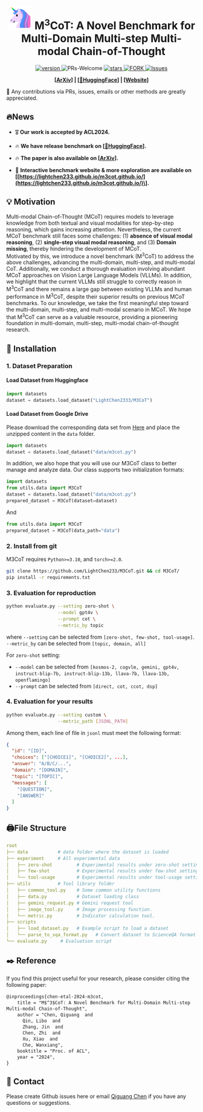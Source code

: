 <!--
 * @Author: Qiguang Chen
 * @LastEditors: Qiguang Chen
 * @Date: 2024-05-23 20:24:16
 * @LastEditTime: 2024-05-26 18:09:00
 * @Description: 
 * 
-->

<p align="center">
<h1 align="center"> <img src="image/unicorn.svg" alt="SVG Image"> M<sup>3</sup>CoT: A Novel Benchmark for Multi-Domain Multi-step Multi-modal Chain-of-Thought</h1>
</p>
<p align="center">
  	<a href="https://img.shields.io/badge/version-v0.0.1-blue">
      <img alt="version" src="https://img.shields.io/badge/version-v0.0.1-blue?color=FF8000?color=009922" />
    </a>
    <a >
       <img alt="PRs-Welcome" src="https://img.shields.io/badge/PRs-Welcome-blue" />
  	</a>
   	<a href="https://github.com/LightChen233/M3CoT/stargazers">
       <img alt="stars" src="https://img.shields.io/github/stars/LightChen233/M3CoT" />
  	</a>
  	<a href="https://github.com/LightChen233/M3CoT/network/members">
       <img alt="FORK" src="https://img.shields.io/github/forks/LightChen233/M3CoT?color=FF8000" />
  	</a>
    <a href="https://github.com/LightChen233/M3CoT/issues">
      <img alt="Issues" src="https://img.shields.io/github/issues/LightChen233/M3CoT?color=0088ff"/>
    </a>
    <br />
</p>

<p align="center">
  	<b>
    [<a href="https://arxiv.org/abs/2405.16473">ArXiv</a>] | [<a href="https://huggingface.co/datasets/LightChen2333/M3CoT">🤗HuggingFace</a>] | [<a href="https://lightchen233.github.io/m3cot.github.io/">Website</a>]
    </b>
    <br />
</p>

🌟 Any contributions via PRs, issues, emails or other methods are greatly appreciated.

## 🔥News
- 🎖️ **Our work is accepted by ACL2024.**
- 🔥 **We have release benchmark on \[[🤗HuggingFace](https://huggingface.co/datasets/LightChen2333/M3CoT)\].**
- 🔥 **The paper is also available on \[[ArXiv](https://arxiv.org/abs/2405.16473)\].**

- 🔮 **Interactive benchmark website \& more exploration are available on \[[https://lightchen233.github.io/m3cot.github.io/](https://lightchen233.github.io/m3cot.github.io/)\].**
## 💡 Motivation
Multi-modal Chain-of-Thought (MCoT) requires models to leverage knowledge from both textual and visual modalities for step-by-step reasoning, which gains increasing attention. 
Nevertheless, the current MCoT benchmark still faces some challenges: (1) **absence of visual modal reasoning**, (2) **single-step visual modal reasoning**, and (3) **Domain missing**, thereby hindering the development of MCoT.	 
Motivated by this, we introduce a novel benchmark (M<sup>3</sup>CoT) to address the above challenges, advancing the multi-domain, multi-step, and multi-modal CoT.
Additionally, we conduct a thorough evaluation involving abundant MCoT approaches on Vision Large Language Models (VLLMs). 
In addition, we highlight that the current VLLMs still struggle to correctly reason in M<sup>3</sup>CoT and there remains a large gap between existing VLLMs and human performance in M<sup>3</sup>CoT, despite their superior results on previous MCoT benchmarks. 
To our knowledge, we take the first meaningful step toward the multi-domain, multi-step, and multi-modal scenario in MCoT.
We hope that M<sup>3</sup>CoT can serve as a valuable
resource, providing a pioneering foundation in multi-domain, multi-step, multi-modal chain-of-thought research.



## 🎯 Installation

### 1. Dataset Preparation
#### Load Dataset from Huggingface
```python 
import datasets
dataset = datasets.load_dataset("LightChen2333/M3CoT")
```

#### Load Dataset from Google Drive 
Please download the corresponding data set from [Here](https://drive.google.com/file/d/1v2ysvsKHJ8-ugnxwseaN28s6BZmHlpKN) and place the unzipped content in the `data` folder.

```python 
import datasets
dataset = datasets.load_dataset("data/m3cot.py")
```

In addition, we also hope that you will use our M3CoT class to better manage and analyze data. Our class supports two initialization formats:
```python 
import datasets
from utils.data import M3CoT
dataset = datasets.load_dataset("data/m3cot.py")
prepared_dataset = M3CoT(dataset=dataset)
```

And
```python 
from utils.data import M3CoT
prepared_dataset = M3CoT(data_path="data")
```
### 2. Install from git
M3CoT requires `Python>=3.10`, and `torch>=2.0`.
```bash 
git clone https://github.com/LightChen233/M3CoT.git && cd M3CoT/
pip install -r requirements.txt
```
### 3. Evaluation for reproduction
```bash
python evaluate.py --setting zero-shot \
                   --model gpt4v \
                   --prompt cot \
                   --metric_by topic
```
where `--setting` can be selected from `[zero-shot, few-shot, tool-usage]`. `--metric_by` can be selected from `[topic, domain, all]`

For `zero-shot` setting:
  - `--model` can be selected from `[kosmos-2, cogvlm, gemini, gpt4v, instruct-blip-7b, instruct-blip-13b, llava-7b, llava-13b, openflamingo]`
  - `--prompt` can be selected from `[direct, cot, ccot, dsp]`

<!-- For `few-shot` setting:
  - `--model` can be selected from `[gpt4v, llava-7b, llava-13b, openflamingo]`
  - `--prompt` can be selected from `[image-few-shot, text-few-shot]`

For `tool-usage` setting:
  - `--model` can be selected from `[chameleon, hugginggpt, visualchatgpt, idealgpt]`
  - `--prompt` is needless to be assigned -->

### 4. Evaluation for your results
```bash
python evaluate.py --setting custom \
                   --metric_path [JSONL_PATH]
```
Among them, each line of file in `jsonl` must meet the following format:
```json
{
  "id": "[ID]",
  "choices": ["[CHOICE1]", "[CHOICE2]", ...],
  "answer": "A/B/C/...",
  "domain": "[DOMAIN]",
  "topic": "[TOPIC]",
  "messages": [
    "[QUESTION]",
    "[ANSWER]"
  ]
}
```

## 🖨️File Structure

```yaml
root
├── data           # data folder where the dataset is loaded
├── experiment     # All experimental data
│   ├── zero-shot         # Experimental results under zero-shot setting. Subfolders are for each model, and each model folder contains the results of three prompts.
│   ├── few-shot          # Experimental results under few-shot setting.
│   └── tool-usage        # Experimental results under tool-usage setting.
├── utils          # Tool library folder
│   ├── common_tool.py    # Some common utility functions
│   ├── data.py           # Dataset loading class
│   ├── gemini_request.py # Gemini request tool
│   ├── image_tool.py     # Image processing function.
│   └── metric.py         # Indicator calculation tool.
├── scripts
│   ├── load_dataset.py   # Example script to load a dataset
│   └── parse_to_sqa_format.py   # Convert dataset to ScienceQA format
└── evaluate.py     # Evaluation script
```

<!-- ├── mmcot_code      # Modification of MM-CoT finetuning code on our data set. For specific test commands, please see the corresponding README.
├── zero_shot_code  # Script for zero-shot testing
│   ├── gpt4v              # gpt4v test script folder. For specific test commands, please see the corresponding README.
│   ├── llava              # llava test script folder. For specific test commands, please see the corresponding README. -->

## ✒️ Reference
If you find this project useful for your research, please consider citing the following paper:

```
@inproceedings{chen-etal-2024-m3cot,
    title = "M$^3$CoT: A Novel Benchmark for Multi-Domain Multi-step Multi-modal Chain-of-Thought",
    author = "Chen, Qiguang  and
      Qin, Libo  and
      Zhang, Jin  and
      Chen, Zhi  and
      Xu, Xiao  and
      Che, Wanxiang",
    booktitle = "Proc. of ACL",
    year = "2024",
}
```

## 📲 Contact

Please create Github issues here or email [Qiguang Chen](mailto:charleschen2333@gmail.com) if you have any questions or suggestions. 


